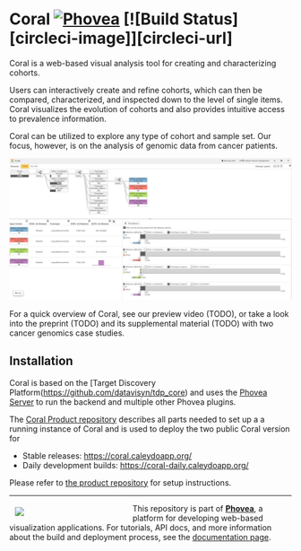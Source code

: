 
Coral 
[![Phovea][phovea-image]][phovea-url] [![Build Status][circleci-image]][circleci-url]    
=====================

Coral is a web-based visual analysis tool for creating and characterizing cohorts.

Users can interactively create and refine cohorts, which can then be compared, characterized, and inspected down to the level of single items.
Coral visualizes the evolution of cohorts and also provides intuitive access to prevalence information.

Coral can be utilized to explore any type of cohort and sample set. Our focus, however, is on the analysis of genomic data from cancer patients.

![screenshot](media/screenshot.full.png?raw=true "Screenshot")

For a quick overview of Coral, see our preview video (TODO), or take a look into the preprint (TODO) and its supplemental material (TODO) with two cancer genomics case studies.


Installation
------------

Coral is based on the [Target Discovery Platform(https://github.com/datavisyn/tdp_core) and uses the [Phovea Server](https://github.com/phovea/phovea_server) to run the backend and multiple other Phovea plugins.

The [Coral Product repository](https://github.com/Caleydo/coral_product) describes all parts needed to set up a a running instance of Coral and is used to deploy the two public Coral version for 
* Stable releases: https://coral.caleydoapp.org/
* Daily development builds: https://coral-daily.caleydoapp.org/

Please refer to [the product repository](https://github.com/Caleydo/coral_product) for setup instructions.


***

<a href="https://caleydo.org"><img src="http://caleydo.org/assets/images/logos/caleydo.svg" align="left" width="200px" hspace="10" vspace="6"></a>
This repository is part of **[Phovea](http://phovea.caleydo.org/)**, a platform for developing web-based visualization applications. For tutorials, API docs, and more information about the build and deployment process, see the [documentation page](http://phovea.caleydo.org).


[phovea-image]: https://img.shields.io/badge/Phovea-Client%20Plugin-F47D20.svg
[phovea-url]: https://phovea.caleydo.org
[npm-image]: https://badge.fury.io/js/coral.svg
[npm-url]: https://npmjs.org/package/coral
[travis-image]: https://travis-ci.org/Caleydo/coral.svg?branch=master
[travis-url]: https://travis-ci.org/Caleydo/coral
[daviddm-image]: https://david-dm.org/Caleydo/coral/status.svg
[daviddm-url]: https://david-dm.org/Caleydo/coral
